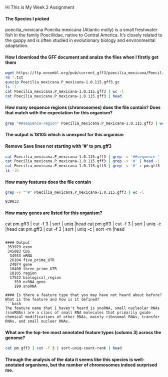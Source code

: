 Hi This is My Week 2 Assignment

#### The Species I picked 
poecilia_mexicana
Poecilia mexicana (Atlantic molly) is a small freshwater fish in the family Poeciliidae, native to Central America. It’s closely related to the guppy and is often studied in evolutionary biology and environmental adaptation.


#### How I download the GFF document and analze the files when I firstly get them
```bash
wget https://ftp.ensembl.org/pub/current_gff3/poecilia_mexicana/Poecilia_mexicana.P_mexicana-1.0.115.gff3.gz
rm *.txt
gunzip Poecilia_mexicana.P_mexicana-1.0.115.gff3.gz
ls -l
cat Poecilia_mexicana.P_mexicana-1.0.115.gff3 | wc -l
cat Poecilia_mexicana.P_mexicana-1.0.115.gff3 | head
```

#### How many sequence regions (chromosomes) does the file contain? Does that match with the expectation for this organism?
```bash
grep "##sequence-region" Poecilia_mexicana.P_mexicana-1.0.115.gff3 | wc -l
```
#### The output is 18105 which is unexpect for this organism

#### Remove Save lines not starting with '#' to pm.gff3 
```bash 
cat Poecilia_mexicana.P_mexicana-1.0.115.gff3 | grep -v '##sequence-' | head
cat Poecilia_mexicana.P_mexicana-1.0.115.gff3 | grep -v '#' | head -1
cat Poecilia_mexicana.P_mexicana-1.0.115.gff3 | grep -v '#' > pm.gff3
ls -lh
```

#### How many features does the file contain
```bash
grep -v "^#" Poecilia_mexicana.P_mexicana-1.0.115.gff3 | wc -l
```
```bash
839033
```

#### How many genes are listed for this organism?
cat pm.gff3 | cut -f 3 | sort | uniq |head
cat pm.gff3 | cut -f 3 | sort | uniq -c |head
cat pm.gff3 | cut -f 3 | sort | uniq -c | sort -rn |head
```

#### Output
 353979 exon
 345083 CDS
  34933 mRNA
  26104 five_prime_UTR
  24074 gene
  18400 three_prime_UTR
  18105 region
  17522 biological_region
    359 ncRNA_gene
    190 snoRNA

#### Is there a feature type that you may have not heard about before? What is the feature and how is it defined?
```bash
The feature name that I haven't heard is snoRNA, small nucleolar RNAs (snoRNAs) are a class of small RNA molecules that primarily guide chemical modifications of other RNAs, mainly ribosomal RNAs, transfer RNAs, and small nuclear RNAs.
```
#### What are the top-ten most annotated feature types (column 3) across the genome?
```bash
cat pm.gff3 | cut -f 3 | sort-uniq-count-rank | head
```

#### Through the analysis of the data it seems like this species is well-anotated organisms, but the number of chromosomes indeed surprised me. 
